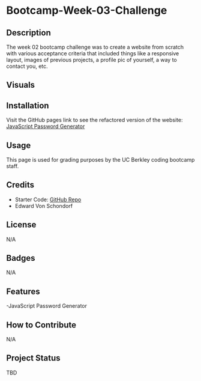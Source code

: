 # Bootcamp-Week-03-Challenge

## Description

The week 02 bootcamp challenge was to create a website from scratch with various acceptance criteria that included things like a responsive layout, images of previous projects, a profile pic of yourself, a way to contact you, etc. 

## Visuals


## Installation

Visit the GitHub pages link to see the refactored version of the website: [JavaScript Password Generator](N/A)

## Usage

This page is used for grading purposes by the UC Berkley coding bootcamp staff.

## Credits

- Starter Code: [GitHub Repo](https://github.com/coding-boot-camp/friendly-parakeet)
- Edward Von Schondorf

## License

N/A

## Badges

N/A

## Features

-JavaScript Password Generator

## How to Contribute

N/A

## Project Status

TBD